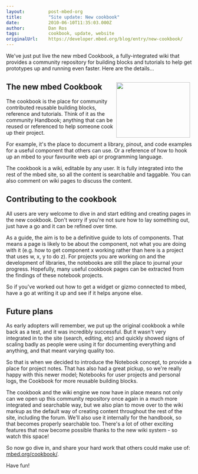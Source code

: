 ```yaml
---
layout:         post-mbed-org
title:          "Site update: New cookbook"
date:           2010-06-10T11:35:03.000Z
author:         Dan Ros
tags:           cookbook, update, website
originalUrl:    https://developer.mbed.org/blog/entry/new-cookbook/
---
```


<p>
  We've just put live the new mbed Cookbook, a fully-integrated
  wiki that provides a community repository for building blocks and
  tutorials to help get prototypes up and running even faster. Here
  are the details...
</p>
<h2>
  <img alt="" height="150" src=
  "http://mbed.org/media/uploads/simon/mod-nokia6610-hello.jpg"
  style="float: right; margin-left: 5px; margin-right: 5px;" width=
  "200">The new mbed Cookbook
</h2>
<p>
  The cookbook is the place for community contributed reusable
  building blocks, reference and tutorials.&nbsp;Think of it as the
  community Handbook; anything that can be reused or referenced to
  help someone cook up their project.
</p>
<p>
  For example, it's the place to document a library, pinout, and
  code examples for a useful component that others can use. Or a
  reference of how to hook up an mbed to your favourite web api or
  programming language.
</p>
<p>
  The cookbook is a wiki, editable by any user. It is fully
  integrated into the rest of the mbed site, so all the content is
  searchable and taggable. You can also comment on wiki pages to
  discuss the content.
</p>
<h2>
  <strong>Contributing to the cookbook</strong>
</h2>
<p>
  All users are very welcome to dive in and start editing and
  creating pages in the new cookbook. Don't worry if you're not
  sure how to lay something out, just have a go and it can be
  refined over time.
</p>
<p>
  As a guide, the aim is to be a definitive guide to lots of
  components. That means a page is likely to be about the
  component, not what you are doing with it (e.g. how to get
  component x working rather than here is a project that uses w, x,
  y to do z). For projects you are working on and the development
  of libraries, the notebooks are still the place to journal your
  progress. Hopefully, many useful cookbook pages can be extracted
  from the findings of these notebook projects.
</p>
<p>
  So if you've worked out how to get a widget or gizmo connected to
  mbed, have a go at writing it up and see if it helps anyone else.
</p>
<h2>
  <strong>Future plans</strong>
</h2>
<p>
  As early adopters will remember, we put up the original cookbook
  a while back as a test, and it was incredibly successful. But it
  wasn't very integrated in to the site (search, editing, etc) and
  quickly showed signs of scaling badly as people were using it for
  documenting everything and anything, and that meant varying
  quality too.
</p>
<p>
  So that is when we decided to introduce the Notebook concept, to
  provide a place for project notes. That has also had a great
  pickup, so we're really happy with this newer model; Notebooks
  for user projects and personal logs, the Cookbook for more
  reusable building blocks.
</p>
<p>
  The cookbook and the wiki engine we now have in place means not
  only can we open up this community repository once again in a
  much more integrated and searchable way, but we also plan to move
  over to the wiki markup as the default way of creating content
  throughout the rest of the site, including the forum. We'll also
  use it internally for the handbook, so that becomes properly
  searchable too. There's a lot of other exciting features that now
  become possible thanks to the new wiki system - so watch this
  space!
</p>
<p>
  So now go dive in, and share your hard work that others could
  make use of: <a href=
  "http://mbed.org/cookbook/">mbed.org/cookbook/</a>.
</p>
<p>
  Have fun!
</p>

